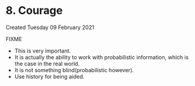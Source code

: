 # 8. Courage
Created Tuesday 09 February 2021

FIXME

* This is very important.
* It is actually the ability to work with probabilistic information, which is the case in the real world.
* It is not something blind(probabilistic however).
* Use history for being aided.


